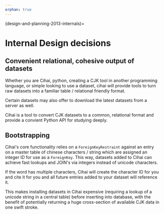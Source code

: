 ```yaml
---
orphan: true
---
```


(design-and-planning-2013-internals)=

# Internal Design decisions

## Convenient relational, cohesive output of datasets

Whether you are Cihai, python, creating a CJK tool in another programming language, or simple
looking to use a dataset, cihai will provide tools to turn raw datasets into a familiar table /
relational friendly format.

Certain datasets may also offer to download the latest datasets from a server as well.

Cihai is a tool to convert CJK datasets to a common, relational format and provide a convient Python
API for studying deeply.

## Bootstrapping

Cihai's core functionality relies on a `ForeignKeyRestraint` against an entry on a master table of
chinese characters / string which are assigned an integer ID for use as a `ForeignKey`. This way,
datasets added to Cihai can achieve fast lookups and JOIN's via integers instead of unicode
characters.

If the word has multiple characters, Cihai will create the character ID for you and cite it for you
and all future entries added to your dataset will reference it.

This makes installing datasets in Cihai expensive (requiring a lookup of a unicode string in a
central table) before inserting into database, with the benefit of potentially returning a huge
cross-section of available CJK data in one swift stroke.
